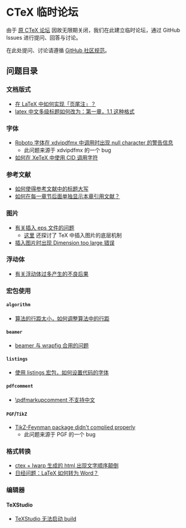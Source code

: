 # CTeX 临时论坛

由于 [原 CTeX 论坛](http://bbs.ctex.org/) 因故无限期关闭，我们在此建立临时论坛，通过 GitHub Issues 进行提问、回答与讨论。

在此处提问、讨论请遵循 [GitHub 社区规范](https://help.github.com/en/articles/github-community-guidelines)。

## 问题目录

### 文档版式

- [在 LaTeX 中如何实现「页尾注」？](https://github.com/CTeX-org/forum/issues/2)
- [latex 中文多级标题如何改为：第一章，1.1 这种格式](https://github.com/CTeX-org/forum/issues/11)

### 字体

- [Roboto 字体在 xdvipdfmx 中调用时出现 null character 的警告信息](https://github.com/CTeX-org/forum/issues/13)
  - 此问题来源于 xdvipdfmx 的一个 bug
- [如何在 XeTeX 中使用 CID 调用字符](https://github.com/CTeX-org/forum/issues/20)

### 参考文献

- [如何使得参考文献中的标题大写](https://github.com/CTeX-org/forum/issues/8)
- [如何在每一章节后面单独显示本章引用文献？](https://github.com/CTeX-org/forum/issues/15)

### 图片

- [有关插入 eps 文件的问题](https://github.com/CTeX-org/forum/issues/9)
  - [这里](https://github.com/CTeX-org/forum/issues/9#issuecomment-462811150) 还探讨了 TeX 中插入图片的底层机制
- [插入图片时出现 Dimension too large 错误](https://github.com/CTeX-org/forum/issues/12)

### 浮动体

- [有关浮动体过多产生的不良后果](https://github.com/CTeX-org/forum/issues/10)

### 宏包使用

#### `algorithm`

- [算法的行距太小，如何调整算法中的行距](https://github.com/CTeX-org/forum/issues/16)

#### `beamer`

- [beamer 与 wrapfig 合用的问题](https://github.com/CTeX-org/forum/issues/6)

#### `listings`

- [使用 listings 宏包，如何设置代码的字体](https://github.com/CTeX-org/forum/issues/7)

#### `pdfcomment`

- [\pdfmarkupcomment 不支持中文](https://github.com/CTeX-org/forum/issues/14)

#### `PGF`/`TikZ`

- [TikZ-Feynman package didn't complied properly](https://github.com/CTeX-org/forum/issues/4)
  - 此问题来源于 PGF 的一个 bug

### 格式转换

- [ctex + lwarp 生成的 html 出现文字顺序颠倒](https://github.com/CTeX-org/forum/issues/18)
- [日经问题：LaTeX 如何转为 Word？](https://github.com/CTeX-org/forum/issues/22)

### 编辑器

#### TeXStudio

- [TeXStudio 无法启动 build](https://github.com/CTeX-org/forum/issues/5)
